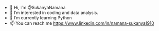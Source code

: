 - 👋 Hi, I’m @SukanyaNamana
- 👀 I’m interested in coding and data analysis.
- 🌱 I’m currently learning Python
- 📫 You can reach me https://www.linkedin.com/in/namana-sukanya1910

<!---
NamanaSukanya/NamanaSukanya is a ✨ special ✨ repository because its `README.md` (this file) appears on your GitHub profile.
You can click the Preview link to take a look at your changes.
--->
